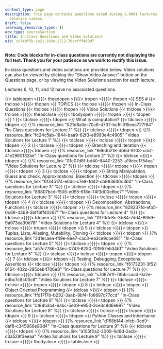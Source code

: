 ```yaml
---
content_type: page
description: This page contains questions asked during 6.0001 lectures, along with
  solution videos.
draft: false
learning_resource_types: []
ocw_type: CourseSection
title: In-Class Questions and Video Solutions
uid: cc74bf5b-1a22-399e-2712-70abfff469d7
---
```

**Note: Code blocks for in-class questions are currently not displaying the full text. Thank you for your patience as we work to rectify this issue.**

In-class questions and video solutions are provided below. Video solutions can also be viewed by clicking the "Show Video Answer" button on the Questions page, or by viewing the Video Solutions section for each lecture.

Lectures 6, 10, 11, and 12 have no associated questions.

{{< tableopen >}}{{< theadopen >}}{{< tropen >}}{{< thopen >}}
SES #
{{< thclose >}}{{< thopen >}}
TOPICS
{{< thclose >}}{{< thopen >}}
In-Class Questions
{{< thclose >}}{{< thopen >}}
Video Solutions
{{< thclose >}}{{< trclose >}}{{< theadclose >}}{{< tbodyopen >}}{{< tropen >}}{{< tdopen >}}
1
{{< tdclose >}}{{< tdopen >}}
What is computation?
{{< tdclose >}}{{< tdopen >}}
{{% resource_link "021d8a0e-70c6-4737-bc1f-315eea727f84" "In-Class questions for Lecture 1" %}}
{{< tdclose >}}{{< tdopen >}}
{{% resource_link "fc24c5ab-1844-baa9-62f3-e8993e4c4905" "Video Solutions for Lecture 1" %}}
{{< tdclose >}}{{< trclose >}}{{< tropen >}}{{< tdopen >}}
2
{{< tdclose >}}{{< tdopen >}}
Branching and Iteration
{{< tdclose >}}{{< tdopen >}}
{{% resource_link "666db218-db6d-8103-cdcf-41e2960132be" "In-Class questions for Lecture 2" %}}
{{< tdclose >}}{{< tdopen >}}
{{% resource_link "01c07d8f-bd40-6440-2253-a19dcc1754ea" "Video Solutions for Lecture 2" %}}
{{< tdclose >}}{{< trclose >}}{{< tropen >}}{{< tdopen >}}
3
{{< tdclose >}}{{< tdopen >}}
String Manipulation, Guess and check, Approximations, Bisection
{{< tdclose >}}{{< tdopen >}}
{{% resource_link "6f345174-e0dc-c7e8-1d42-cb983600c3b0" "In-Class questions for Lecture 3" %}}
{{< tdclose >}}{{< tdopen >}}
{{% resource_link "86807bcd-f508-e055-618e-74f3d00e6bc7" "Video Solutions for Lecture 3" %}}
{{< tdclose >}}{{< trclose >}}{{< tropen >}}{{< tdopen >}}
4
{{< tdclose >}}{{< tdopen >}}
Decomposition, Abstractions, Functions
{{< tdclose >}}{{< tdopen >}}
{{% resource_link "828237fd-efb5-0c69-43b8-3bf16ff40267" "In-Class questions for Lecture 4" %}}
{{< tdclose >}}{{< tdopen >}}
{{% resource_link "0170dc8c-3b84-7dd4-8959-9a073ea30d78" "Video Solutions for Lecture 4" %}}
{{< tdclose >}}{{< trclose >}}{{< tropen >}}{{< tdopen >}}
5
{{< tdclose >}}{{< tdopen >}}
Tuples, Lists, Aliasing, Mutability, Cloning
{{< tdclose >}}{{< tdopen >}}
{{% resource_link "2d1ecaea-f49e-8ee7-cac3-ea3ce9cbe081" "In-Class questions for Lecture 5" %}}
{{< tdclose >}}{{< tdopen >}}
{{% resource_link "a57c7786-04ec-0743-8250-f01957eb34b1" "Video Solutions for Lecture 5" %}}
{{< tdclose >}}{{< trclose >}}{{< tropen >}}{{< tdopen >}}
7
{{< tdclose >}}{{< tdopen >}}
Testing, Debugging, Exceptions, Assertions
{{< tdclose >}}{{< tdopen >}}
{{% resource_link "f6173231-3f52-9164-402d-295ceb4706e8" "In-Class questions for Lecture 7" %}}
{{< tdclose >}}{{< tdopen >}}
{{% resource_link "c7d87e11-79bb-caad-0a2e-edbc7c6c03c8" "Video Solutions for Lecture 7" %}}
{{< tdclose >}}{{< trclose >}}{{< tropen >}}{{< tdopen >}}
8
{{< tdclose >}}{{< tdopen >}}
Object Oriented Programming
{{< tdclose >}}{{< tdopen >}}
{{% resource_link "ffd17f7b-b232-3aab-9bf4-1b8697c77ccd" "In-Class questions for Lecture 8" %}}
{{< tdclose >}}{{< tdopen >}}
{{% resource_link "c194b3a4-6abc-5e09-e950-3ce3c8d6e987" "Video Solutions for Lecture 8" %}}
{{< tdclose >}}{{< trclose >}}{{< tropen >}}{{< tdopen >}}
9
{{< tdclose >}}{{< tdopen >}}
Python Classes and Inheritance
{{< tdclose >}}{{< tdopen >}}
{{% resource_link "d168b144-bfeb-0cd9-daf8-c345966e90d4" "In-Class questions for Lecture 9" %}}
{{< tdclose >}}{{< tdopen >}}
{{% resource_link "a105f0a2-2069-6d6d-2ecb-c3a529f3eeaa" "Video Solutions for Lecture 9" %}}
{{< tdclose >}}{{< trclose >}}{{< tbodyclose >}}{{< tableclose >}}